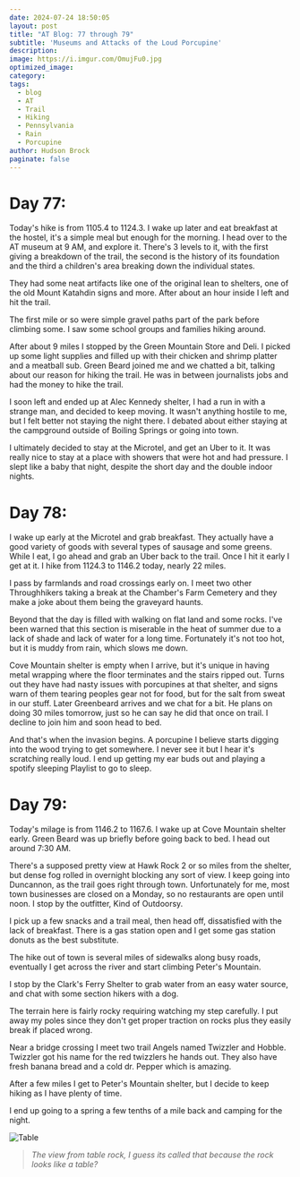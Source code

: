 ```yaml
---
date: 2024-07-24 18:50:05
layout: post
title: "AT Blog: 77 through 79"
subtitle: 'Museums and Attacks of the Loud Porcupine'
description:
image: https://i.imgur.com/OmujFu0.jpg
optimized_image: 
category:
tags:
  - blog
  - AT
  - Trail
  - Hiking
  - Pennsylvania
  - Rain
  - Porcupine
author: Hudson Brock
paginate: false
---
```


# Day 77:

Today's hike is from 1105.4 to 1124.3. I wake up later and eat breakfast at the hostel, it's a simple meal but enough for the morning. I head over to the AT museum at 9 AM, and explore it. There's 3 levels to it, with the first giving a breakdown of the trail, the second is the history of its foundation and the third a children's area breaking down the individual states.

They had some neat artifacts like one of the original lean to shelters, one of the old Mount Katahdin signs and more. After about an hour inside I left and hit the trail. 

The first mile or so were simple gravel paths part of the park before climbing some. I saw some school groups and families hiking around.

After about 9 miles I stopped by the Green Mountain Store and Deli. I picked up some light supplies and filled up with their chicken and shrimp platter and a meatball sub. Green Beard joined me and we chatted a bit, talking about our reason for hiking the trail. He was in between journalists jobs and had the money to hike the trail.

I soon left and ended up at Alec Kennedy shelter, I had a run in with a strange man, and decided to keep moving. It wasn't anything hostile to me, but I felt better not staying the night there. I debated about either staying at the campground outside of Boiling Springs or going into town. 

I ultimately decided to stay at the Microtel, and get an Uber to it. It was really nice to stay at a place with showers that were hot and had pressure. I slept like a baby that night, despite the short day and the double indoor nights.

# Day 78:

I wake up early at the Microtel and grab breakfast. They actually have a good variety of goods with several types of sausage and some greens. While I eat, I go ahead and grab an Uber back to the trail. Once I hit it early I get at it. I hike from 1124.3 to 1146.2 today, nearly 22 miles. 

I pass by farmlands and road crossings early on. I meet two other Throughhikers taking a break at the Chamber's Farm Cemetery and they make a joke about them being the graveyard haunts.

Beyond that the day is filled with walking on flat land and some rocks. I've been warned that this section is miserable in the heat of summer due to a lack of shade and lack of water for a long time. Fortunately it's not too hot, but it is muddy from rain, which slows me down.

Cove Mountain shelter is empty when I arrive, but it's unique in having metal wrapping where the floor terminates and the stairs ripped out. Turns out they have had nasty issues with porcupines at that shelter, and signs warn of them tearing peoples gear not for food, but for the salt from sweat in our stuff. Later Greenbeard arrives and we chat for a bit. He plans on doing 30 miles tomorrow, just so he can say he did that once on trail. I decline to join him and soon head to bed.

And that's when the invasion begins. A porcupine I believe starts digging into the wood trying to get somewhere. I never see it but I hear it's scratching really loud. I end up getting my ear buds out and playing a spotify sleeping Playlist to go to sleep.  

# Day 79:

Today's milage is from 1146.2 to 1167.6. I wake up at Cove Mountain shelter early. Green Beard was up briefly before going back to bed. I head out around 7:30 AM.

There's a supposed pretty view at Hawk Rock 2 or so miles from the shelter, but dense fog rolled in overnight blocking any sort of view. I keep going into Duncannon, as the trail goes right through town. Unfortunately for me, most town businesses are closed on a Monday, so no restaurants are open until noon. I stop by the outfitter, Kind of Outdoorsy.

I pick up a few snacks and a trail meal, then head off, dissatisfied with the lack of breakfast. There is a gas station open and I get some gas station donuts as the best substitute.

The hike out of town is several miles of sidewalks along busy roads, eventually I get across the river and start climbing Peter's Mountain.

I stop by the Clark's Ferry Shelter to grab water from an easy water source, and chat with some section hikers with a dog.

The terrain here is fairly rocky requiring watching my step carefully. I put away my poles since they don't get proper traction on rocks plus they easily break if placed wrong.

Near a bridge crossing I meet two trail Angels named Twizzler and Hobble. Twizzler got his name for the red twizzlers he hands out. They also have fresh banana bread and a cold dr. Pepper which is amazing.

After a few miles I get to Peter's Mountain shelter, but I decide to keep hiking as I have plenty of time.

I end up going to a spring a few tenths of a mile back and camping for the night.

![Table](https://i.imgur.com/447AHM6.jpeg "The view from table rock, I guess its called that because the rock looks like a table?")

>*The view from table rock, I guess its called that because the rock looks like a table?*